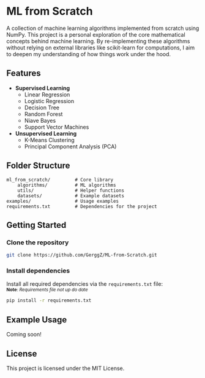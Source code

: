 # ML from Scratch

A collection of machine learning algorithms implemented from scratch using NumPy. This project is a personal exploration of the core mathematical concepts behind machine learning. By re-implementing these algorithms without relying on external libraries like scikit-learn for computations, I aim to deepen my understanding of how things work under the hood.

## Features
- **Supervised Learning**
  - Linear Regression
  - Logistic Regression
  - Decision Tree
  - Random Forest
  - Niave Bayes
  - Support Vector Machines
- **Unsupervised Learning**
  - K-Means Clustering
  - Principal Component Analysis (PCA)

## Folder Structure
```
ml_from_scratch/         # Core library
    algorithms/          # ML algorithms
    utils/               # Helper functions
    datasets/            # Example datasets
examples/                # Usage examples
requirements.txt         # Dependencies for the project
```

## Getting Started
### Clone the repository
```bash
git clone https://github.com/GerggZ/ML-from-Scratch.git
```

### Install dependencies
Install all required dependencies via the `requirements.txt` file:  
<small>**Note**: _Requirements file not up do date_</small>
```bash
pip install -r requirements.txt
```

## Example Usage
Coming soon!

## License
This project is licensed under the MIT License.
